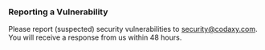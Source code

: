 ### Reporting a Vulnerability

Please report (suspected) security vulnerabilities to security@codaxy.com. 
You will receive a response from us within 48 hours.